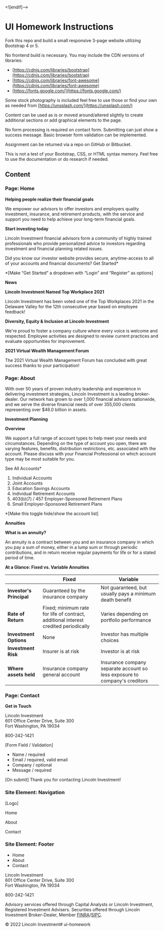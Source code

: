 
<![endif]-->

# UI Homework Instructions

Fork this repo and build a small responsive 3-page website utilizing Bootstrap 4 or 5.

No frontend build is necessary. You may include the CDN versions of libraries:

- [https://cdnjs.com/libraries/bootstrap](https://cdnjs.com/libraries/bootstrap)
- [https://cdnjs.com/libraries/font-awesome](https://cdnjs.com/libraries/font-awesome)
- [https://fonts.google.com/](https://fonts.google.com/)

Some stock photography is included feel free to use those or find your own as needed from [https://unsplash.com/](https://unsplash.com/)

Content can be used as is or moved around/altered slightly to create additional sections or add graphical elements to the page.

No form processing is required on contact form. Submitting can just show a success message. Basic browser form validation can be implemented.

Assignment can be returned via a repo on GitHub or Bitbucket.

This is not a test of your Bootstrap, CSS, or HTML syntax memory. Feel free to use the documentation or do research if needed.

## Content

### Page: Home

**Helping people realize their financial goals**

We empower our advisors to offer investors and employers quality investment, insurance, and retirement products, with the service and support you need to help achieve your long-term financial goals.

**Start investing today**

Lincoln Investment financial advisors form a community of highly trained professionals who provide personalized advice to investors regarding investment and financial planning related issues.

Did you know our investor website provides secure, anytime-access to all of your accounts and financial documents? Get Started*

*[Make “Get Started” a dropdown with “Login” and “Register” as options]

**News**

**Lincoln Investment Named Top Workplace 2021**

Lincoln Investment has been voted one of the Top Workplaces 2021 in the Delaware Valley for the 12th consecutive year based on employee feedback!

**Diversity, Equity & Inclusion at Lincoln Investment**

We're proud to foster a company culture where every voice is welcome and respected. Employee activities are designed to review current practices and evaluate opportunities for improvement.

**2021 Virtual Wealth Management Forum**

The 2021 Virtual Wealth Management Forum has concluded with great success thanks to your participation!

### Page: About

With over 50 years of proven industry leadership and experience in delivering investment strategies, Lincoln Investment is a leading broker-dealer. Our network has grown to over 1,000  financial advisors nationwide, and we serve the diverse financial needs of over 355,000 clients representing over $46.0 billion in assets.

**Investment Planning**

**Overview**

We support a full range of account types to help meet your needs and circumstances. Depending on the type of account you open, there are varying features, benefits, distribution restrictions, etc. associated with the account. Please discuss with your Financial Professional on which account type may be most suitable for you.

See All Accounts*

1.  Individual Accounts
2.  Joint Accounts
3.  Education Savings Accounts
4.  Individual Retirement Accounts
5.  403(b)(7) / 457 Employer-Sponsored Retirement Plans
6.  Small Employer-Sponsored Retirement Plans

*[Make this toggle hide/show the account list]

**Annuities**

**What is an annuity?**

An annuity is a contract between you and an insurance company in which you pay a sum of money, either in a lump sum or through periodic contributions, and in return receive regular payments for life or for a stated period of time.

**At a Glance: Fixed vs. Variable Annuities**

|  |Fixed|Variable|
|--|--|--|
|**Investor's Principal**|Guaranteed by the insurance company|Not guaranteed, but usually pays a minimum death benefit|
|**Rate of Return**|Fixed; minimum rate for life of contract, additional interest credited periodically|Varies depending on portfolio performance
|**Investment Options**|None|Investor has multiple choices|
|**Investment Risk**|Insurer is at risk|Investor is at risk|
|**Where assets held**|Insurance company general account|Insurance company separate account so less exposure to company's creditors|

### Page: Contact

**Get in Touch**

Lincoln Investment  
601 Office Center Drive, Suite 300  
Fort Washington, PA 19034

800-242-1421

[Form Field / Validation]

- Name / required
- Email / required, valid email
- Company / optional
- Message / required

[On submit]
Thank you for contacting Lincoln Investment!

### Site Element: Navigation

[Logo]

Home

About

Contact

### Site Element: Footer

- Home
- About
- Contact

Lincoln Investment  
601 Office Center Drive, Suite 300  
Fort Washington, PA 19034

800-242-1421

Advisory services offered through Capital Analysts or Lincoln Investment, Registered Investment Advisers. Securities offered through Lincoln Investment Broker-Dealer, Member [FINRA](https://www.finra.org/)/[SIPC](https://www.sipc.org/).

© 2022 Lincoln Investment# ui-homework
